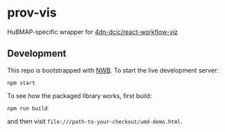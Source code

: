 # prov-vis
HuBMAP-specific wrapper for [4dn-dcic/react-workflow-viz](https://github.com/4dn-dcic/react-workflow-viz)

## Development

This repo is bootstrapped with [NWB](https://github.com/insin/nwb/blob/master/docs/guides/ReactComponents.md).
To start the live development server:
```
npm start
```

To see how the packaged library works, first build:
```
npm run build
```
and then visit `file:///path-to-your-checkout/umd-demo.html`.
